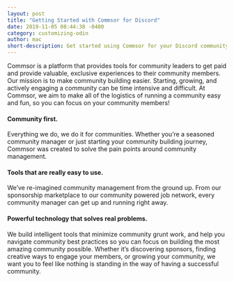 ```yaml
---
layout: post
title: "Getting Started with Commsor for Discord"
date: 2019-11-05 08:44:38 -0400
category: customizing-odin
author: mac
short-description: Get started using Commsor for your Discord community
---
```


Commsor is a platform that provides tools for community leaders to get paid and provide valuable, exclusive experiences to their community members.
Our mission is to make community building easier. Starting, growing, and actively engaging a community can be time intensive and difficult. At Commsor, we aim to make all of the logistics of running a community easy and fun, so you can focus on your community members!
 
#### Community first.

Everything we do, we do it for communities. Whether you’re a seasoned community manager or just starting your community building journey, Commsor was created to solve the pain points around community management.

#### Tools that are really easy to use.

We’ve re-imagined community management from the ground up. From our sponsorship marketplace to our community powered job network, every community manager can get up and running right away.

#### Powerful technology that solves real problems.

We build intelligent tools that minimize community grunt work, and help you navigate community best practices so you can focus on building the most amazing community possible. Whether it’s discovering sponsors, finding creative ways to engage your members, or growing your community, we want you to feel like nothing is standing in the way of having a successful community.

